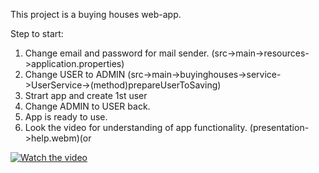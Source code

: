 This project is a buying houses web-app.

Step to start:
  1) Change email and password for mail sender. 
  (src->main->resources->application.properties)
  2) Change USER to ADMIN
  (src->main->buyinghouses->service->UserService->(method)prepareUserToSaving)
  3) Strart app and create 1st user
  4) Change ADMIN to USER back.
  5) App is ready to use.
  6) Look the video for understanding of app functionality.
  (presentation->help.webm)(or 
  
  [![Watch the video](https://commons.wikimedia.org/wiki/File:YouTube_Logo_2017.svg?uselang=ru)](https://youtu.be/DjNE3zdoybE)
